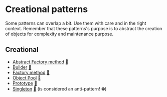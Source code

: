 # Creational patterns

Some patterns can overlap a bit. Use them with care and in the right context.
Remember that these patterns's purpose is to abstract the creation of objects
for complexity and maintenance purpose.

## Creational

* [Abstract Factory method](abstract_factory) [:notebook:](http://en.wikipedia.org/wiki/Abstract_Factory_pattern)
* [Builder](builder) [:notebook:](http://en.wikipedia.org/wiki/Builder_pattern)
* [Factory method](factory) [:notebook:](http://en.wikipedia.org/wiki/Factory_pattern)
* [Object Pool](pool) [:notebook:](http://en.wikipedia.org/wiki/Object_Pool_pattern)
* [Prototype](prototype) [:notebook:](http://en.wikipedia.org/wiki/Prototype_pattern)
* [Singleton](singleton) [:notebook:](http://en.wikipedia.org/wiki/Singleton_pattern) (is considered an anti-pattern! :no_entry:)
